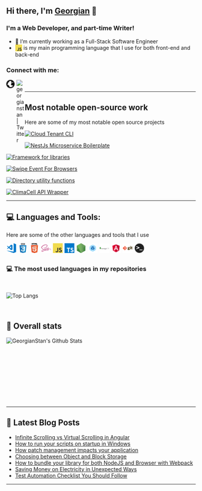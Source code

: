 ## Hi there, I'm [Georgian][website] 👋

### I'm a Web Developer, and part-time Writer!

- 🔭 I’m currently working as a Full-Stack Software Engineer
- <img style="vertical-align:top" alt="JavaScript" width="18px" src="https://raw.githubusercontent.com/github/explore/80688e429a7d4ef2fca1e82350fe8e3517d3494d/topics/javascript/javascript.png" /> is my main programming language that I use for both front-end and back-end

### Connect with me:

[<img align="left" style='margin-right:5px' alt="georgianstan.com" width="22px" src="https://raw.githubusercontent.com/iconic/open-iconic/master/svg/globe.svg" />][website]
[<img align="left" alt="georgianstan | Twitter" width="22px" src="https://cdn.jsdelivr.net/npm/simple-icons@v3/icons/twitter.svg" />][twitter]

<br />

---

## Most notable open-source work

Here are some of my most notable open source projects

[![Cloud Tenant CLI](https://github-readme-stats.vercel.app/api/pin/?username=CloudTenant&repo=CloudTenant-CLI)](https://github.com/CloudTenant/CloudTenant-CLI)

[![NestJs Microservice Boilerplate](https://github-readme-stats.vercel.app/api/pin/?username=GeorgianStan&repo=nestjs-microservice-boilerplate)](https://github.com/GeorgianStan/nestjs-microservice-boilerplate)

[![Framework for libraries](https://github-readme-stats.vercel.app/api/pin/?username=GeorgianStan&repo=framework-for-building-libraries)](https://github.com/GeorgianStan/framework-for-building-libraries)

[![Swipe Event For Browsers](https://github-readme-stats.vercel.app/api/pin/?username=GeorgianStan&repo=swipe-event-listener)](https://www.npmjs.com/package/swipe-event-listener)

[![Directory utility functions](https://github-readme-stats.vercel.app/api/pin/?username=GeorgianStan&repo=dir-fs-utils)](https://www.npmjs.com/package/dir-fs-utils)

[![ClimaCell API Wrapper](https://github-readme-stats.vercel.app/api/pin/?username=GeorgianStan&repo=js-climacell-api)](https://www.npmjs.com/package/js-climacell-api)

---

## 💻 Languages and Tools:

Here are some of the other languages and tools that I use

<img align="left" alt="Visual Studio Code" width="26px" src="https://raw.githubusercontent.com/github/explore/80688e429a7d4ef2fca1e82350fe8e3517d3494d/topics/visual-studio-code/visual-studio-code.png" style='margin-right:5px' />

<img align="left" alt="CSS3" width="26px" src="https://raw.githubusercontent.com/github/explore/80688e429a7d4ef2fca1e82350fe8e3517d3494d/topics/css/css.png" style='margin-right:5px' />

<img align="left" alt="HTML5" width="26px" src="https://raw.githubusercontent.com/github/explore/80688e429a7d4ef2fca1e82350fe8e3517d3494d/topics/html/html.png" style='margin-right:5px' />

<img align="left" alt="Sass" width="26px" src="https://raw.githubusercontent.com/github/explore/80688e429a7d4ef2fca1e82350fe8e3517d3494d/topics/sass/sass.png" style='margin-right:5px' />

<img align="left" alt="JavaScript" width="26px" src="https://raw.githubusercontent.com/github/explore/80688e429a7d4ef2fca1e82350fe8e3517d3494d/topics/javascript/javascript.png" style='margin-right:5px' />

<img align="left" alt="JavaScript" width="26px" src="https://raw.githubusercontent.com/github/explore/80688e429a7d4ef2fca1e82350fe8e3517d3494d/topics/typescript/typescript.png" style='margin-right:5px' />

<img align="left" alt="Node.js" width="26px" src="https://raw.githubusercontent.com/github/explore/80688e429a7d4ef2fca1e82350fe8e3517d3494d/topics/nodejs/nodejs.png"  style='margin-right:5px'/>

<img align='left' alt="webpack" width="26px" src="https://raw.githubusercontent.com/github/explore/80688e429a7d4ef2fca1e82350fe8e3517d3494d/topics/webpack/webpack.png" style='margin-right:5px'>

<img align="left" alt="MongoDB" width="26px" src="https://raw.githubusercontent.com/github/explore/80688e429a7d4ef2fca1e82350fe8e3517d3494d/topics/mongodb/mongodb.png" style='margin-right:5px' />

<img align="left" alt="MongoDB" width="26px" src="https://raw.githubusercontent.com/github/explore/80688e429a7d4ef2fca1e82350fe8e3517d3494d/topics/angular/angular.png" style='margin-right:5px'  />

<img align="left" alt="MongoDB" width="26px" src="https://raw.githubusercontent.com/github/explore/80688e429a7d4ef2fca1e82350fe8e3517d3494d/topics/git/git.png" style='margin-right:5px' />

<img align="left" alt="MongoDB" width="26px" src="https://raw.githubusercontent.com/github/explore/d92924b1d925bb134e308bd29c9de6c302ed3beb/topics/terminal/terminal.png" style='margin-right:5px' />

<br/>
<br/>

### 💻 The most used languages in my repositories

<br />

![Top Langs](https://github-readme-stats.vercel.app/api/top-langs/?username=GeorgianStan&layout=compact)

<br/>

## 🌟 Overall stats

<img align="left" alt="GeorgianStan's Github Stats" src="https://github-readme-stats.vercel.app/api?username=GeorgianStan&show_icons=true&hide_border=true&theme=tokyonight" />

<br/>
<br/>
<br/>
<br/>
<br/>
<br/>
<br/>
<br/>
<br/>
<br/>

---

## 📕 Latest Blog Posts

<!-- BLOG-POST-LIST:START -->
- [Infinite Scrolling vs Virtual Scrolling in Angular](https://javascript.plainenglish.io/infinite-scrolling-vs-virtual-scrolling-in-angular-57f6e60f1285?source=rss-30badf8c5da------2)
- [How to run your scripts on startup in Windows](https://itnext.io/how-to-run-your-scripts-on-startup-in-windows-8ae62a625f6c?source=rss-30badf8c5da------2)
- [How patch management impacts your application](https://itnext.io/how-patch-management-impacts-your-application-589b635bfca8?source=rss-30badf8c5da------2)
- [Choosing between Object and Block Storage](https://itnext.io/choosing-between-object-and-block-storage-810b15709368?source=rss-30badf8c5da------2)
- [How to bundle your library for both NodeJS and Browser with Webpack](https://levelup.gitconnected.com/how-to-bundle-your-library-for-both-nodejs-and-browser-with-webpack-3584ec8197eb?source=rss-30badf8c5da------2)
- [Saving Money on Electricity in Unexpected Ways](https://medium.com/@georgianstan/saving-money-on-electricity-in-unexpected-ways-512e845967e7?source=rss-30badf8c5da------2)
- [Test Automation Checklist You Should Follow](https://medium.com/@georgianstan/test-automation-checklist-you-should-follow-6ae8bc049e3a?source=rss-30badf8c5da------2)
<!-- BLOG-POST-LIST:END -->

---

[website]: https://georgianstan.ro
[twitter]: https://twitter.com/GeorgianStan9
